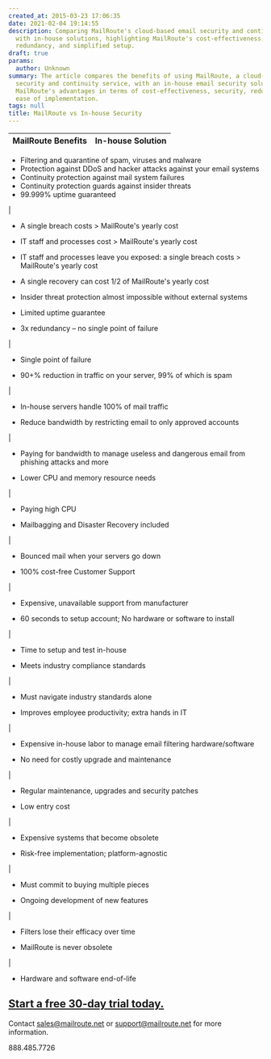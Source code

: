 ```yaml
---
created_at: 2015-03-23 17:06:35
date: 2021-02-04 19:14:55
description: Comparing MailRoute's cloud-based email security and continuity service
  with in-house solutions, highlighting MailRoute's cost-effectiveness, security features,
  redundancy, and simplified setup.
draft: true
params:
  author: Unknown
summary: The article compares the benefits of using MailRoute, a cloud-based email
  security and continuity service, with an in-house email security solution. It highlights
  MailRoute's advantages in terms of cost-effectiveness, security, redundancy, and
  ease of implementation.
tags: null
title: MailRoute vs In-house Security
---
```



MailRoute Benefits | In-house Solution  
---|---  
  
  * Filtering and quarantine of spam, viruses and malware
  * Protection against DDoS and hacker attacks against your email systems
  * Continuity protection against mail system failures
  * Continuity protection guards against insider threats
  * 99.999% uptime guaranteed

|

  * A single breach costs > MailRoute's yearly cost
  * IT staff and processes cost > MailRoute's yearly cost
  * IT staff and processes leave you exposed: a single breach costs > MailRoute's yearly cost
  * A single recovery can cost 1/2 of MailRoute's yearly cost
  * Insider threat protection almost impossible without external systems
  * Limited uptime guarantee

  
  
  * 3x redundancy – no single point of failure

|

  * Single point of failure

  
  
  * 90+% reduction in traffic on your server, 99% of which is spam

|

  * In-house servers handle 100% of mail traffic

  
  
  * Reduce bandwidth by restricting email to only approved accounts

|

  * Paying for bandwidth to manage useless and dangerous email from phishing attacks and more

  
  
  * Lower CPU and memory resource needs

|

  * Paying high CPU

  
  
  * Mailbagging and Disaster Recovery included

|

  * Bounced mail when your servers go down

  
  
  * 100% cost-free Customer Support

|

  * Expensive, unavailable support from manufacturer

  
  
  * 60 seconds to setup account; No hardware or software to install

|

  * Time to setup and test in-house

  
  
  * Meets industry compliance standards

|

  * Must navigate industry standards alone

  
  
  * Improves employee productivity; extra hands in IT

|

  * Expensive in-house labor to manage email filtering hardware/software

  
  
  * No need for costly upgrade and maintenance

|

  * Regular maintenance, upgrades and security patches

  
  
  * Low entry cost

|

  * Expensive systems that become obsolete

  
  
  * Risk-free implementation; platform-agnostic

|

  * Must commit to buying multiple pieces

  
  
  * Ongoing development of new features

|

  * Filters lose their efficacy over time

  
  
  * MailRoute is never obsolete

|

  * Hardware and software end-of-life

  
  
## [Start a free 30-day trial today.](http://mailroute.net/signup.html)

Contact [sales@mailroute.net](mailto:sales@mailroute.net) or
[support@mailroute.net](mailto:support@mailroute.net) for more information.

888.485.7726

